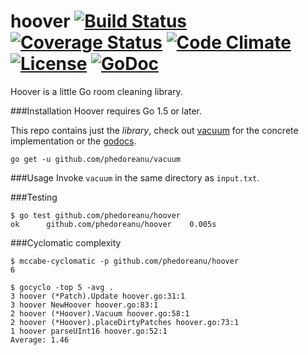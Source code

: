 # hoover [![Build Status](https://travis-ci.org/phedoreanu/hoover.svg?branch=master)](https://travis-ci.org/phedoreanu/hoover) [![Coverage Status](https://coveralls.io/repos/github/phedoreanu/hoover/badge.svg)](https://coveralls.io/github/phedoreanu/hoover) [![Code Climate](https://codeclimate.com/github/phedoreanu/hoover/badges/gpa.svg)](https://codeclimate.com/github/phedoreanu/hoover) [![License](http://img.shields.io/:license-mit-blue.svg)](http://doge.mit-license.org) [![GoDoc](https://godoc.org/github.com/phedoreanu/hoover?status.svg)](https://godoc.org/github.com/phedoreanu/hoover)
Hoover is a little Go room cleaning library.

###Installation
Hoover requires Go 1.5 or later.

This repo contains just the _library_, check out [vacuum](https://github.com/phedoreanu/vacuum) for the concrete implementation or the [godocs](https://godoc.org/github.com/phedoreanu/hoover#ex-package).

```
go get -u github.com/phedoreanu/vacuum
```

###Usage
Invoke `vacuum` in the same directory as `input.txt`.

###Testing
```
$ go test github.com/phedoreanu/hoover
ok      github.com/phedoreanu/hoover    0.005s
```

###Cyclomatic complexity
```
$ mccabe-cyclomatic -p github.com/phedoreanu/hoover
6
```

```
$ gocyclo -top 5 -avg .
3 hoover (*Patch).Update hoover.go:31:1
3 hoover NewHoover hoover.go:83:1
2 hoover (*Hoover).Vacuum hoover.go:58:1
2 hoover (*Hoover).placeDirtyPatches hoover.go:73:1
1 hoover parseUInt16 hoover.go:52:1
Average: 1.46
```
